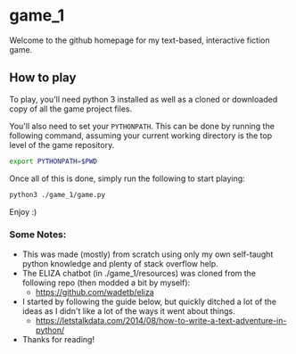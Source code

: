 # game_1
Welcome to the github homepage for my text-based, interactive fiction game. 

## How to play

To play, you'll need python 3 installed as well as a cloned or downloaded copy of all the game project files. 

You'll also need to set your `PYTHONPATH`. This can be done by running the following command, assuming your current working directory is the top level of the game repository.
```bash
export PYTHONPATH=$PWD
```

Once all of this is done, simply run the following to start playing:
```bash
python3 ./game_1/game.py
```
Enjoy :)

### Some Notes:
 - This was made (mostly) from scratch using only my own self-taught python knowledge and plenty of stack overflow help.
 - The ELIZA chatbot (in ./game_1/resources) was cloned from the following repo (then modded a bit by myself):
    - https://github.com/wadetb/eliza
 - I started by following the guide below, but quickly ditched a lot of the ideas as I didn't like a lot of the ways it went about things.
    - https://letstalkdata.com/2014/08/how-to-write-a-text-adventure-in-python/
 - Thanks for reading!
